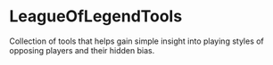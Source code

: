 # LeagueOfLegendTools

Collection of tools that helps gain simple insight into playing styles of opposing players and their hidden bias.
